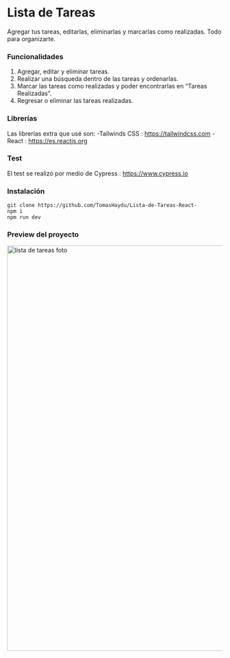 # Lista de Tareas

Agregar tus tareas, editarlas, eliminarlas y marcarlas como realizadas. Todo para organizarte.

### Funcionalidades
1. Agregar, editar y eliminar tareas.
2. Realizar una búsqueda dentro de las tareas y ordenarlas.
3. Marcar las tareas como realizadas y poder encontrarlas en “Tareas Realizadas”.
4. Regresar o eliminar las tareas realizadas.

### Librerías

Las librerías extra que usé son:
	-Tailwinds CSS : https://tailwindcss.com
	-React : https://es.reactjs.org

### Test
El test se realizó por medio de Cypress : https://www.cypress.io

### Instalación

	git clone https://github.com/TomasHaydu/Lista-de-Tareas-React-
	npm i
	npm run dev

### Preview del proyecto

<img width="946" alt="lista de tareas foto" src="https://user-images.githubusercontent.com/103974880/218334818-04e7d62e-fea0-4d81-80a5-fcc7252ab200.png">
